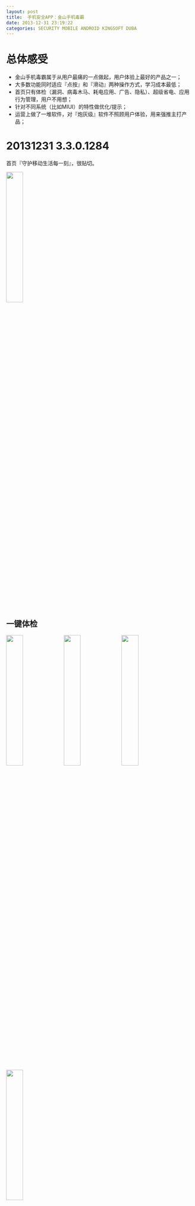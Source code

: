 ```yaml
---
layout: post
title:  手机安全APP：金山手机毒霸
date: 2013-12-31 23:19:22
categories: SECURITY MOBILE ANDROID KINGSOFT DUBA
---
```


# 总体感受

- 金山手机毒霸属于从用户最痛的一点做起，用户体验上最好的产品之一；
- 大多数功能同时适应『点按』和『滑动』两种操作方式，学习成本最低；
- 首页只有体检（漏洞、病毒木马、耗电应用、广告、隐私）、超级省电、应用行为管理，用户不用想；
- 针对不同系统（比如MIUI）的特性做优化/提示；
- 运营上做了一堆软件，对『炮灰级』软件不照顾用户体验，用来强推主打产品；

# 20131231 3.3.0.1284

首页『守护移动生活每一刻』，很贴切。

<img src="/img/posts/android-secure-app-duba/3.3.0.1284/duba-01.png" style="width: 30%; height: 30%"/>

## 一键体检

<img src="/img/posts/android-secure-app-duba/3.3.0.1284/duba-02.png" style="width: 30%; height: 30%"/>
<img src="/img/posts/android-secure-app-duba/3.3.0.1284/duba-03.png" style="width: 30%; height: 30%"/>
<img src="/img/posts/android-secure-app-duba/3.3.0.1284/duba-04.png" style="width: 30%; height: 30%"/>
<img src="/img/posts/android-secure-app-duba/3.3.0.1284/duba-05.png" style="width: 30%; height: 30%"/>

## 超级省电

<img src="/img/posts/android-secure-app-duba/3.3.0.1284/duba-06.png" style="width: 30%; height: 30%"/>

## 应用行为管理

<img src="/img/posts/android-secure-app-duba/3.3.0.1284/duba-07.png" style="width: 30%; height: 30%"/>
<img src="/img/posts/android-secure-app-duba/3.3.0.1284/duba-08.png" style="width: 30%; height: 30%"/>
<img src="/img/posts/android-secure-app-duba/3.3.0.1284/duba-09.png" style="width: 30%; height: 30%"/>
<img src="/img/posts/android-secure-app-duba/3.3.0.1284/duba-10.png" style="width: 30%; height: 30%"/>
<img src="/img/posts/android-secure-app-duba/3.3.0.1284/duba-11.png" style="width: 30%; height: 30%"/>
<img src="/img/posts/android-secure-app-duba/3.3.0.1284/duba-12.png" style="width: 30%; height: 30%"/>

## 其他功能

<img src="/img/posts/android-secure-app-duba/3.3.0.1284/duba-13.png" style="width: 30%; height: 30%"/>

### 应用行为监控日志

<img src="/img/posts/android-secure-app-duba/3.3.0.1284/duba-14.png" style="width: 30%; height: 30%"/>
<img src="/img/posts/android-secure-app-duba/3.3.0.1284/duba-15.png" style="width: 30%; height: 30%"/>
<img src="/img/posts/android-secure-app-duba/3.3.0.1284/duba-16.png" style="width: 30%; height: 30%"/>
<img src="/img/posts/android-secure-app-duba/3.3.0.1284/duba-17.png" style="width: 30%; height: 30%"/>
<img src="/img/posts/android-secure-app-duba/3.3.0.1284/duba-18.png" style="width: 30%; height: 30%"/>

### 骚扰拦截

<img src="/img/posts/android-secure-app-duba/3.3.0.1284/duba-19.png" style="width: 30%; height: 30%"/>
<img src="/img/posts/android-secure-app-duba/3.3.0.1284/duba-20.png" style="width: 30%; height: 30%"/>
<img src="/img/posts/android-secure-app-duba/3.3.0.1284/duba-21.png" style="width: 30%; height: 30%"/>

### 支付保镖

<img src="/img/posts/android-secure-app-duba/3.3.0.1284/duba-22.png" style="width: 30%; height: 30%"/>
<img src="/img/posts/android-secure-app-duba/3.3.0.1284/duba-23.png" style="width: 30%; height: 30%"/>

### 二维码安全扫描

<img src="/img/posts/android-secure-app-duba/3.3.0.1284/duba-24.png" style="width: 30%; height: 30%"/>
<img src="/img/posts/android-secure-app-duba/3.3.0.1284/duba-25.png" style="width: 30%; height: 30%"/>

## 设置

### 各种设置项

<img src="/img/posts/android-secure-app-duba/3.3.0.1284/duba-26.png" style="width: 30%; height: 30%"/>
<img src="/img/posts/android-secure-app-duba/3.3.0.1284/duba-27.png" style="width: 30%; height: 30%"/>
<img src="/img/posts/android-secure-app-duba/3.3.0.1284/duba-28.png" style="width: 30%; height: 30%"/>
<img src="/img/posts/android-secure-app-duba/3.3.0.1284/duba-29.png" style="width: 30%; height: 30%"/>
<img src="/img/posts/android-secure-app-duba/3.3.0.1284/duba-30.png" style="width: 30%; height: 30%"/>
<img src="/img/posts/android-secure-app-duba/3.3.0.1284/duba-31.png" style="width: 30%; height: 30%"/>
<img src="/img/posts/android-secure-app-duba/3.3.0.1284/duba-32.png" style="width: 30%; height: 30%"/>
<img src="/img/posts/android-secure-app-duba/3.3.0.1284/duba-33.png" style="width: 30%; height: 30%"/>
<img src="/img/posts/android-secure-app-duba/3.3.0.1284/duba-34.png" style="width: 30%; height: 30%"/>
<img src="/img/posts/android-secure-app-duba/3.3.0.1284/duba-38.png" style="width: 30%; height: 30%"/>
<img src="/img/posts/android-secure-app-duba/3.3.0.1284/duba-39.png" style="width: 30%; height: 30%"/>
<img src="/img/posts/android-secure-app-duba/3.3.0.1284/duba-40.png" style="width: 30%; height: 30%"/>
<img src="/img/posts/android-secure-app-duba/3.3.0.1284/duba-41.png" style="width: 30%; height: 30%"/>

### MIUI功能提示

<img src="/img/posts/android-secure-app-duba/3.3.0.1284/duba-35.png" style="width: 30%; height: 30%"/>
<img src="/img/posts/android-secure-app-duba/3.3.0.1284/duba-36.png" style="width: 30%; height: 30%"/>
<img src="/img/posts/android-secure-app-duba/3.3.0.1284/duba-37.png" style="width: 30%; height: 30%"/>